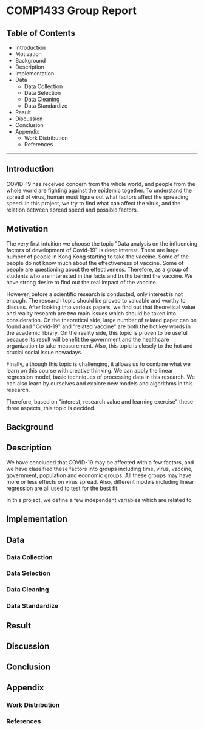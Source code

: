 # COMP1433 Group Report
## Table of Contents
- Introduction
- Motivation
- Background
- Description
- Implementation
- Data
    - Data Collection
    - Data Selection
    - Data Cleaning
    - Data Standardize
- Result
- Discussion
- Conclusion
- Appendix
    - Work Distribution
    - References

---

## Introduction
COVID-19 has received concern from the whole world, and people from the whole world are fighting against the epidemic together. To understand the spread of virus, human must figure out what factors affect the spreading speed. In this project, we try to find what can affect the virus, and the relation between spread speed and possible factors.

## Motivation

The very first intuition we choose the topic "Data analysis on the influencing factors of development of Covid-19" is deep interest. There are large number of people in Kong Kong starting to take the vaccine. Some of the people do not know much about the effectiveness of vaccine. Some of people are questioning about the effectiveness. Therefore, as a group of students who are interested in the facts and truths behind the vaccine. We have strong desire to find out the real impact of the vaccine.

However, before a scientific research is conducted, only interest is not enough. The research topic should be proved to valuable and worthy to discuss. After looking into various papers, we find out that theoretical value and reality research are two main issues which should be taken into consideration. On the theoretical side, large number of related paper can be found and "Covid-19" and "related vaccine" are both the hot key words in the academic library. On the reality side, this topic is proven to be useful because its result will benefit the government and the healthcare organization to take measurement. Also, this topic is closely to the hot and crucial social issue nowadays. 

Finally, although this topic is challenging, it allows us to combine what we learn on this course with creative thinking. We can apply the linear regression model, basic techniques of processing data in this research. We can also learn by ourselves and explore new models and algorithms in this research. 

Therefore, based on "interest, research value and learning exercise" these three aspects, this topic is decided.

## Background


## Description
We have concluded that COVID-19 may be affected with a few factors, and we have classified these factors into groups including time, virus, vaccine, government, population and economic groups. All these groups may have more or less effects on virus spread. Also, different models including linear regression are all used to test for the best fit. 

In this project, we define a few independent variables which are related to
## Implementation
## Data
### Data Collection
### Data Selection
### Data Cleaning
### Data Standardize
## Result
## Discussion
## Conclusion
## Appendix
### Work Distribution
### References
